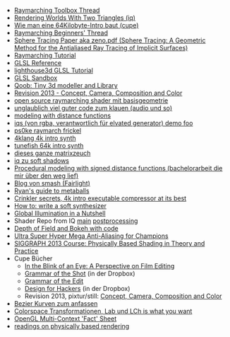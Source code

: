 * [Raymarching Toolbox Thread](http://www.pouet.net/topic.php?which=7931&page=1)
* [Rendering Worlds With Two Triangles (iq)](http://www.iquilezles.org/www/material/nvscene2008/rwwtt.pdf)
* [Wie man eine 64Kilobyte-Intro baut (cupe)](https://entropia.de/GPN12:Wie_man_eine_64Kilobyte-Intro_baut)
* [Raymarching Beginners' Thread](http://www.pouet.net/topic.php?which=7920&page=1)
* [Sphere Tracing Paper aka zeno.pdf (Sphere Tracing: A Geometric Method for the Antialiased Ray Tracing of Implicit Surfaces)](http://citeseerx.ist.psu.edu/viewdoc/download?doi=10.1.1.48.3825&rep=rep1&type=pdf)
* [Raymarching Tutorial](http://www.pouet.net/topic.php?which=8177&page=1)
* [GLSL Reference](http://www.opengl.org/sdk/docs/manglsl/)
* [lighthouse3d GLSL Tutorial](http://www.lighthouse3d.com/opengl/glsl/)
* [GLSL Sandbox](http://glsl.heroku.com)
* [Qoob: Tiny 3d modeller and Library](http://qoob.weebly.com/)
* [Revision 2013 - Concept, Camera, Composition and Color](https://www.youtube.com/watch?v=sgCmCJWUGAc)
* [open source raymarching shader mit basisgeometrie](http://www.mazapan.se/news/2010/07/15/gpu-ray-marching-with-distance-fields/)
* [unglaublich viel guter code zum klauen (audio und so)](http://musicdsp.org)
* [modeling with distance functions](http://www.iquilezles.org/www/articles/distfunctions/distfunctions.htm)
* [iqs (von rgba, verantwortlich für elvated generator) demo foo](http://iquilezles.org/www/)
* [ps0ke raymarch frickel](https://glsl.heroku.com/e#7989.0)
* [4klang 4k intro synth](http://4klang.untergrund.net/)
* [tunefish 64k intro synth](http://www.tunefish-synth.com/)
* [dieses ganze matrixzeuch](https://unspecified.wordpress.com/2012/06/21/calculating-the-gluperspective-matrix-and-other-opengl-matrix-maths/)
* [iq zu soft shadows](http://www.iquilezles.org/www/articles/rmshadows/rmshadows.htm)
* [Procedural modeling with signed distance functions (bachelorarbeit die mir über den weg lief)](http://aka-san.halcy.de/distance_fields_prefinal.pdf)
* [Blog von smash (Fairlight)](http://directtovideo.wordpress.com/)
* [Ryan's guide to metaballs](http://www.geisswerks.com/ryan/BLOBS/blobs.html)
* [Crinkler secrets, 4k intro executable compressor at its best](http://code4k.blogspot.de/2010/12/crinkler-secrets-4k-intro-executable.html)
* [How to: write a soft synthesizer](http://pouet.net/topic.php?which=9432&page=1&x=20&y=10)
* [Global Illumination in a Nutshell](http://www.thepolygoners.com/tutorials/GIIntro/GIIntro.htm)
* Shader Repo from IQ [main](https://github.com/demoscenepassivist/SocialCoding/blob/master/code_demos_jogamp/shaders/raymarchingshaders/hartverdrahtet_development_main.fs) [postprocessing](https://github.com/demoscenepassivist/SocialCoding/blob/master/code_demos_jogamp/shaders/raymarchingshaders/hartverdrahtet_development_post.fs)
* [Depth of Field and Bokeh with code](http://mynameismjp.wordpress.com/2011/04/19/bokeh-ii-the-sequel/)
* [Ultra Super Hyper Mega Anti-Aliasing for Champions](http://www.iryoku.com/smaa/)
* [SIGGRAPH 2013 Course: Physically Based Shading in Theory and Practice](http://blog.selfshadow.com/publications/s2013-shading-course/)
* Cupe Bücher
    * [In the Blink of an Eye: A Perspective on Film Editing](http://www.amazon.de/dp/1879505622)
    * [Grammar of the Shot](http://www.amazon.de/dp/B00EVWHJAM/) (in der Dropbox)
    * [Grammar of the Edit](http://www.amazon.de/dp/0240526007/)
    * [Design for Hackers](http://designforhackers.com/) (in der Dropbox)
    * Revision 2013, pixtur/still: [Concept, Camera, Composition and Color](https://www.youtube.com/watch?v=sgCmCJWUGAc)
* [Bezier Kurven zum anfassen](https://pomax.github.io/bezierinfo/)
* [Colorspace Transformationen, Lab und LCh is what you want](http://www.brucelindbloom.com/index.html?Math.html)
* [OpenGL Multi-Context 'Fact' Sheet](http://blog.gvnott.com/some-usefull-facts-about-multipul-opengl-contexts/)
* [readings on physically based rendering](http://interplayoflight.wordpress.com/2013/12/30/readings-on-physically-based-rendering/)
